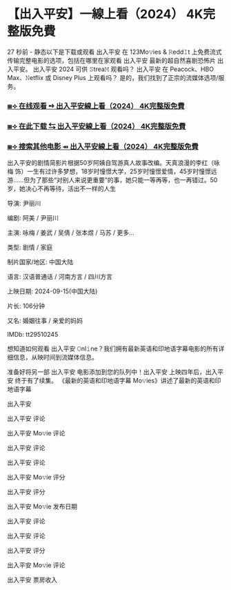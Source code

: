 # 【出入平安】一線上看（2024） 4K完整版免費

27 秒前 - 静态以下是下载或观看 出入平安 在 123Mo𝚟ies & 𝚁edd𝙸t 上免费流式传输完整电影的选项，包括在哪里在家观看 出入平安 最新的超自然喜剧恐怖片 出入平安。 出入平安 2024 可供 𝚂trea𝙼 观看吗？ 出入平安 在 Peacock、HBO Max、𝙽etflix 或 Disney Plus 上观看吗？ 是的，我们找到了正宗的流媒体选项/服务。

<h3><a href="https://t.co/UNdWpm9l2Y">⧆⟢ 在线观看 ➺ 出入平安線上看（2024） 4K完整版免費</a></h3>

<h3><a href="https://t.co/UNdWpm9l2Y">⧆⟢ 在此下载 ⇆ 出入平安線上看（2024） 4K完整版免費</a></h3>

<h3><a href="https://t.co/UNdWpm9l2Y">⧆⟢ 搜索其他电影 ⇴ 出入平安線上看（2024） 4K完整版免費</a></h3>

出入平安的剧情简影片根据50岁阿姨自驾游真人故事改编。天真浪漫的李红（咏梅 饰）一生有过许多梦想，18岁时憧憬大学，25岁时憧憬爱情，45岁时憧憬远游……但为了那些“对别人来说更重要”的事，她只能一等再等，也一再错过。50岁，她决心不再等待，活出不一样的人生

导演: 尹丽川

编剧: 阿美 / 尹丽川

主演: 咏梅 / 姜武 / 吴倩 / 张本煜 / 马苏 / 更多...

类型: 剧情 / 家庭

制片国家/地区: 中国大陆

语言: 汉语普通话 / 河南方言 / 四川方言

上映日期: 2024-09-15(中国大陆)

片长: 106分钟

又名: 婚姻往事 / 亲爱的妈妈

IMDb: tt29510245

想知道如何观看 出入平安 𝙾nl𝚒ne？我们拥有最新英语和印地语字幕电影的所有详细信息，从映时间到流媒体信息。

准备好将另一部 出入平安 电影添加到您的队列中！出入平安 上映四年后，出入平安 终于有了续集。 《最新的英语和印地语字幕 Mo𝚟ies》讲述了最新的英语和印地语字幕

出入平安

出入平安 评论

出入平安 Mo𝚟ie 评论

出入平安 评论

出入平安 评论

出入平安 Mo𝚟ie 评分

出入平安 评分

出入平安 Mo𝚟ie 发布日期

出入平安 评论

出入平安 评论

出入平安 评分

出入平安 Mo𝚟ie 评论

出入平安 票房收入
